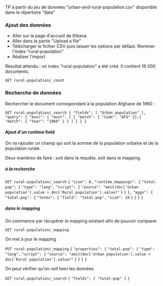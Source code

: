 TP à partir du jeu de données "urban-and-rural-population.csv" disponible dans le répertoire "data"



### Ajout des données

- Aller sur la page d'accueil de Kibana
- Aller dans la partie "Upload a file"
- Télécharger le fichier CSV puis laisser les options par défaut. Nommer l'index "rural-population"
- Réaliser l'import

Résultat attendu : un index "rural-population" a été créé. Il contient 16 000 documents.

`GET rural-population/_count`



### Recherche de données

Rechercher le document correspondant à la population Afghane de 1960 :

`GET rural-population/_search
{
  "fields": [
    "Urban population"
  ], 
  "query": {
    "bool": {
      "must": [
        {
          "match": {
            "Code": "AFG"
          }},{
          "match": {
            "Year": "1960"
          }
        }
      ]
    }
  }
}`



#### Ajout d'un runtime field

On va rajouter un champ qui soit la somme de la population urbaine et de la population rurale.

Deux manières de faire : soit dans la requête, soit dans le mapping.

##### à la recherche

`GET rural-population/_search`
`{`
  `"size": 0,` 
  `"runtime_mappings": {`
    `"total-pop": {`
      `"type": "long",`
      `"script": {`
        `"source": "emit(doc['Urban population'].value + doc['Rural population'].value)"`
      `}`
    `}`
  `},`
  `"aggs": {`
    `"total-pop": {`
      `"terms": {`
        `"field": "total-pop",`
        `"size": 10`
      `}`
    `}`
  `}`
`}`

##### dans le mapping

On commence par récupérer le mapping existant afin de pouvoir comparer 

`GET rural-population/_mapping`

On met à jour le mapping

`PUT rural-population/_mapping`
`{`
  `"properties": {`
    `"total-pop": {`
      `"type": "long",`
      `"script": {`
        `"source": "emit(doc['Urban population'].value + doc['Rural population'].value)"`
      `}`
    `}`
  `}`
`}`

On peut vérifier qu'on voit bien les données

`GET rural-population/_search`
`{`
  `"fields": [ "total-pop" ]`
`}`